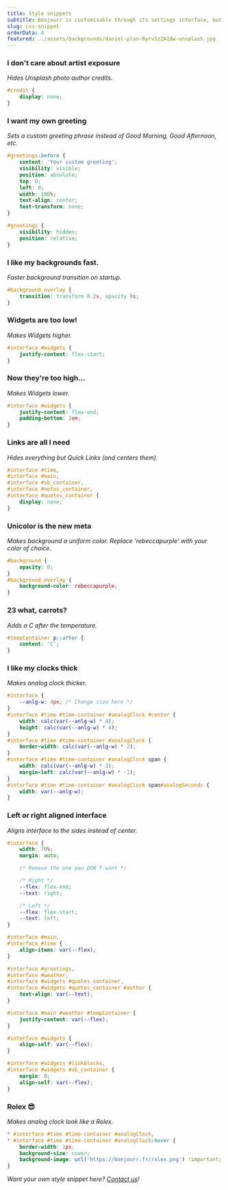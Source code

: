 ```yaml
---
title: Style snippets
subtitle: Bonjourr is customisable through its settings interface, but there are many more things you can do! Copy and paste those style snippets in their dedicated section of the settings to unlock some new possibilities.
slug: css-snippet
orderData: 4
featured: ../assets/backgrounds/daniel-plan-Ryrv5z2A18w-unsplash.jpg
---
```


### I don't care about artist exposure

_Hides Unsplash photo author credits._

```css
#credit {
    display: none;
}
```

### I want my own greeting

_Sets a custom greeting phrase instead of Good Morning, Good Afternoon, etc._

```css
#greetings:before {
    content: 'Your custom greeting';
    visibility: visible;
    position: absolute;
    top: 0;
    left: 0;
    width: 100%;
    text-align: center;
    text-transform: none;
}

#greetings {
    visibility: hidden;
    position: relative;
}
```

### I like my backgrounds fast.

_Faster background transition on startup._

```css
#background_overlay {
    transition: transform 0.2s, opacity 0s;
}
```

### Widgets are too low!

_Makes Widgets higher._

```css
#interface #widgets {
    justify-content: flex-start;
}
```

### Now they're too high...

_Makes Widgets lower._

```css
#interface #widgets {
    justify-content: flex-end;
    padding-bottom: 2em;
}
```

### Links are all I need

_Hides everything but Quick Links (and centers them)._

```css
#interface #time,
#interface #main,
#interface #sb_container,
#interface #notes_container,
#interface #quotes_container {
    display: none;
}
```

### Unicolor is the new meta

_Makes background a uniform color. Replace 'rebeccapurple' with your color of choice._

```css
#background {
    opacity: 0;
}
#background_overlay {
    background-color: rebeccapurple;
}
```

### 23 what, carrots?

_Adds a C after the temperature._

```css
#tempContainer p::after {
    content: 'C';
}
```

### I like my clocks thick

_Makes analog clock thicker._

```css
#interface {
    --anlg-w: 4px; /* Change size here */
}
#interface #time #time-container #analogClock #center {
    width: calc(var(--anlg-w) * 4);
    height: calc(var(--anlg-w) * 4);
}
#interface #time #time-container #analogClock {
    border-width: calc(var(--anlg-w) * 2);
}
#interface #time #time-container #analogClock span {
    width: calc(var(--anlg-w) * 2);
    margin-left: calc(var(--anlg-w) * -1);
}
#interface #time #time-container #analogClock span#analogSeconds {
    width: var(--anlg-w);
}
```

### Left or right aligned interface

_Aligns interface to the sides instead of center._

```css
#interface {
    width: 70%;
    margin: auto;

    /* Remove the one you DON'T want */

    /* Right */
    --flex: flex-end;
    --text: right;

    /* Left */
    --flex: flex-start;
    --text: left;
}

#interface #main,
#interface #time {
    align-items: var(--flex);
}

#interface #greetings,
#interface #weather,
#interface #widgets #quotes_container,
#interface #widgets #quotes_container #author {
    text-align: var(--text);
}

#interface #main #weather #tempContainer {
    justify-content: var(--flex);
}

#interface #widgets {
    align-self: var(--flex);
}

#interface #widgets #linkblocks,
#interface #widgets #sb_container {
    margin: 0;
    align-self: var(--flex);
}
```

### Rolex 😎

_Makes analog clock look like a Rolex._

```css
* #interface #time #time-container #analogClock,
* #interface #time #time-container #analogClock:hover {
    border-width: 1px;
    background-size: cover;
    background-image: url('https://bonjourr.fr/rolex.png') !important;
}
```

_Want your own style snippet here? [Contact us](/#further)!_
